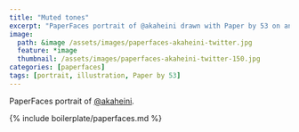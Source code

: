 ```yaml
---
title: "Muted tones"
excerpt: "PaperFaces portrait of @akaheini drawn with Paper by 53 on an iPad."
image: 
  path: &image /assets/images/paperfaces-akaheini-twitter.jpg 
  feature: *image
  thumbnail: /assets/images/paperfaces-akaheini-twitter-150.jpg
categories: [paperfaces]
tags: [portrait, illustration, Paper by 53]
---
```


PaperFaces portrait of [@akaheini](https://twitter.com/akaheini).

{% include boilerplate/paperfaces.md %}
